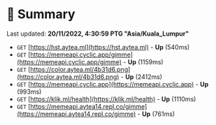 # 📖 Summary
Last updated: **20/11/2022, 4:30:59 PTG "Asia/Kuala_Lumpur"**

- `GET` [https://hst.aytea.ml](https://hst.aytea.ml) - **Up** (540ms)
- `GET` [https://memeapi.cyclic.app/gimme](https://memeapi.cyclic.app/gimme) - **Up** (1159ms)
- `GET` [https://color.aytea.ml/4b31d6.png](https://color.aytea.ml/4b31d6.png) - **Up** (2412ms)
- `GET` [https://memeapi.cyclic.app](https://memeapi.cyclic.app) - **Up** (993ms)
- `GET` [https://klik.ml/health](https://klik.ml/health) - **Up** (1110ms)
- `GET` [https://memeapi.aytea14.repl.co/gimme](https://memeapi.aytea14.repl.co/gimme) - **Up** (761ms)
